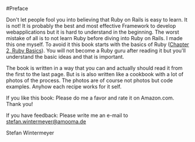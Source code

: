 #Preface

Don't let people fool you into believing that Ruby on Rails is easy to
learn. It is not! It is probably the best and most effective Framework
to develop webapplications but it is hard to understand in the
beginning. The worst mistake of all is to not learn Ruby before diving
into Ruby on Rails. I made this one myself. To avoid it this book starts with the basics of Ruby ([Chapter 2, Ruby Basics](chapter02-ruby-basics.html)). You will not become a Ruby guru after reading it but you'll understand the basic ideas and that is important.

The book is written in a way that you can and actually should read it
from the first to the last page. But is is also written like a cookbook
with a lot of photos of the process. The photos are of course not photos
but code examples. Anyhow each recipe works for it self.

If you like this book: Please do me a favor and rate it on Amazon.com.
Thank you!

If you have feedback: Please write me an e-mail to
<stefan.wintermeyer@amooma.de>

Stefan Wintermeyer
